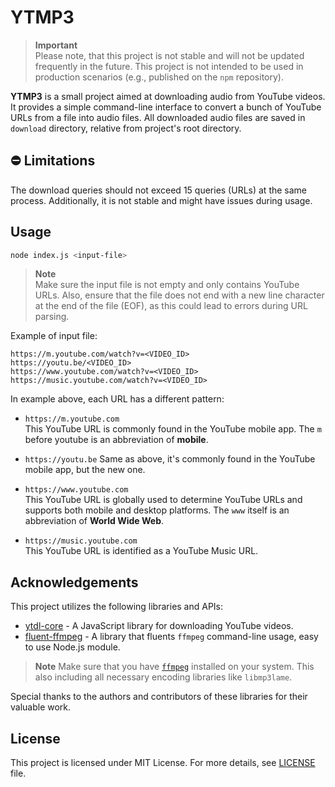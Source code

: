 # YTMP3

> **Important**  
> Please note, that this project is not stable and will not be updated frequently
> in the future. This project is not intended to be used in production scenarios
> (e.g., published on the `npm` repository).

**YTMP3** is a small project aimed at downloading audio from YouTube videos.
It provides a simple command-line interface to convert a bunch of YouTube URLs from a file into audio files.
All downloaded audio files are saved in `download` directory, relative from project's root directory.

## ⛔ Limitations

The download queries should not exceed 15 queries (URLs) at the same process. Additionally, it is not stable and might have issues during usage.

## Usage

```bash
node index.js <input-file>
```

> **Note**  
> Make sure the input file is not empty and only contains YouTube URLs.
> Also, ensure that the file does not end with a new line character at the end of the file (EOF),
> as this could lead to errors during URL parsing.

Example of input file:

```
https://m.youtube.com/watch?v=<VIDEO_ID>
https://youtu.be/<VIDEO_ID>
https://www.youtube.com/watch?v=<VIDEO_ID>
https://music.youtube.com/watch?v=<VIDEO_ID>
```

In example above, each URL has a different pattern:

- `https://m.youtube.com`  
  This YouTube URL is commonly found in the YouTube mobile app. The `m` before youtube is an abbreviation of **mobile**.

- `https://youtu.be`
  Same as above, it's commonly found in the YouTube mobile app, but the new one.

- `https://www.youtube.com`  
  This YouTube URL is globally used to determine YouTube URLs and supports both mobile and desktop platforms. The `www` itself is an abbreviation of **World Wide Web**.

- `https://music.youtube.com`  
  This YouTube URL is identified as a YouTube Music URL.

## Acknowledgements

This project utilizes the following libraries and APIs:

- [ytdl-core] - A JavaScript library for downloading YouTube videos.
- [fluent-ffmpeg] - A library that fluents `ffmpeg` command-line usage, easy to use Node.js module.
> **Note**
> Make sure that you have [`ffmpeg`](https://ffmpeg.org) installed on your system.
> This also including all necessary encoding libraries like `libmp3lame`.

Special thanks to the authors and contributors of these libraries for their valuable work.

## License
This project is licensed under MIT License. For more details, see [LICENSE](https://github.com/mitsuki31/ytmp3-js/blob/master/LICENSE) file.


[ytdl-core]: https://www.npmjs.com/package/ytdl-core
[fluent-ffmpeg]: https://www.npmjs.com/package/fluent-ffmpeg
